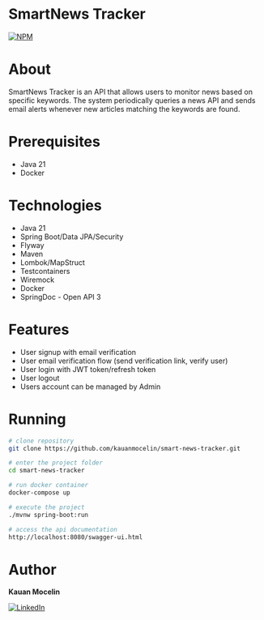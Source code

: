 # SmartNews Tracker

[![NPM](https://img.shields.io/npm/l/react)](https://github.com/kauanmocelin/rest-api-springboot/blob/main/LICENSE)

# About

SmartNews Tracker is an API that allows users to monitor news based on specific keywords. The system periodically queries a news API and sends email alerts whenever new articles matching the keywords are found.

# Prerequisites

- Java 21
- Docker

# Technologies

- Java 21
- Spring Boot/Data JPA/Security
- Flyway
- Maven
- Lombok/MapStruct
- Testcontainers
- Wiremock
- Docker
- SpringDoc - Open API 3

# Features

- User signup with email verification
- User email verification flow (send verification link, verify user)
- User login with JWT token/refresh token
- User logout 
- Users account can be managed by Admin

# Running

```bash
# clone repository
git clone https://github.com/kauanmocelin/smart-news-tracker.git

# enter the project folder
cd smart-news-tracker

# run docker container
docker-compose up

# execute the project
./mvnw spring-boot:run

# access the api documentation
http://localhost:8080/swagger-ui.html 
```

# Author

**Kauan Mocelin**

[![LinkedIn](https://img.shields.io/badge/LinkedIn-0077B5?style=for-the-badge&logo=linkedin&logoColor=white)](https://www.linkedin.com/in/kauanmocelin/)
